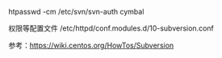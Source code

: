 htpasswd -cm /etc/svn/svn-auth cymbal

权限等配置文件 /etc/httpd/conf.modules.d/10-subversion.conf

参考：https://wiki.centos.org/HowTos/Subversion
